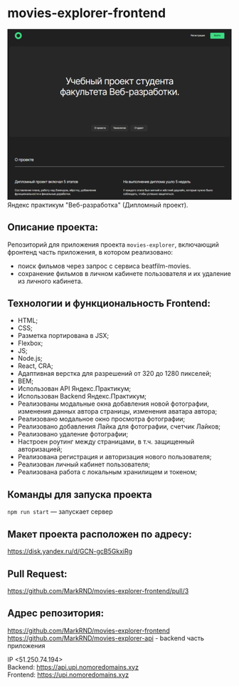 # movies-explorer-frontend
<img src="/src/images/image_for_readme.png">
Яндекс практикум "Веб-разработка"   (Дипломный проект).

## Описание проекта:
Репозиторий для приложения проекта `movies-explorer`, включающий фронтенд часть приложения, в котором реализовано:
- поиск фильмов через запрос с сервиса beatfilm-movies.
- сохранение фильмов в личном кабинете пользователя и их удаление из личного кабинета.

## Технологии и функциональность Frontend:
* HTML;
* CSS;
* Разметка портирована в JSX;
* Flexbox;
* JS;
* Node.js;
* React, CRA;
* Адаптивная верстка для разрешений от 320 до 1280 пикселей;
* BEM;
* Использован API Яндекс.Практикум;
* Использован Backend Яндекс.Практикум;
* Реализованы модальные окна добавления новой фотографии, изменения данных автора страницы, изменения аватара автора;
* Реализовано модальное окно просмотра фотографии;
* Реализовано добавления Лайка для фотографии, счетчик Лайков;
* Реализовано удаление фотографии;
* Настроен роутинг между страницами, в т.ч. защищенный авторизацией;
* Реализована регистрация и авторизация нового пользователя;
* Реализован личный кабинет пользователя;
* Реализована работа с локальным хранилищем и токеном;

## Команды для запуска проекта
`npm run start` — запускает сервер

## Макет проекта расположен по адресу:
https://disk.yandex.ru/d/GCN-gcB5GkxiRg

## Pull Request:
https://github.com/MarkRND/movies-explorer-frontend/pull/3

## Адрес репозитория:
https://github.com/MarkRND/movies-explorer-frontend   
https://github.com/MarkRND/movies-explorer-api - backend часть приложения   

IP <51.250.74.194>   
Backend: https://api.upi.nomoredomains.xyz   
Frontend: https://upi.nomoredomains.xyz
